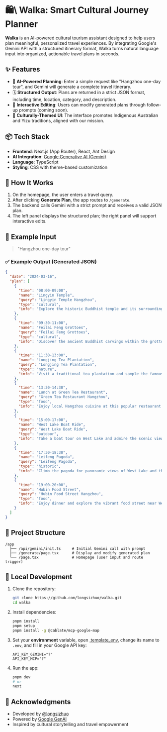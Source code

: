 # 🛍\ Walka: Smart Cultural Journey Planner

**Walka** is an AI-powered cultural tourism assistant designed to help users plan meaningful, personalized travel experiences. By integrating Google's Gemini API with a structured itinerary format, Walka turns natural language input into organized, actionable travel plans in seconds.

## ✨ Features

- 🧠 **AI-Powered Planning**: Enter a simple request like "Hangzhou one-day tour", and Gemini will generate a complete travel itinerary.
- 🗓️ **Structured Output**: Plans are returned in a strict JSON format, including time, location, category, and description.
- 🔁 **Interactive Editing**: Users can modify generated plans through follow-up prompts (coming soon).
- 🎨 **Culturally-Themed UI**: The interface promotes Indigenous Australian and Yizu traditions, aligned with our mission.

## 📦 Tech Stack

- **Frontend**: Next.js (App Router), React, Ant Design
- **AI Integration**: [Google Generative AI (Gemini)](https://ai.google.dev/)
- **Language**: TypeScript
- **Styling**: CSS with theme-based customization

## 🚀 How It Works

1. On the homepage, the user enters a travel query.
2. After clicking **Generate Plan**, the app routes to `/generate`.
3. The backend calls Gemini with a strict prompt and receives a valid JSON plan.
4. The left panel displays the structured plan; the right panel will support interactive edits.

## 🤩 Example Input

> "Hangzhou one-day tour"

### ✅ Example Output (Generated JSON)

```json
{
  "date": "2024-03-16",
  "plan": [
    {
      "time": "08:00-09:00",
      "name": "Lingyin Temple",
      "query": "Lingyin Temple Hangzhou",
      "type": "cultural",
      "info": "Explore the historic Buddhist temple and its surrounding grottos."
    },
    {
      "time": "09:30-11:00",
      "name": "Feilai Feng Grottoes",
      "query": "Feilai Feng Grottoes",
      "type": "cultural",
      "info": "Discover the ancient Buddhist carvings within the grottoes near Lingyin Temple."
    },
    {
      "time": "11:30-13:00",
      "name": "Longjing Tea Plantation",
      "query": "Longjing Tea Plantation",
      "type": "nature",
      "info": "Visit a traditional tea plantation and sample the famous Longjing tea."
    },
    {
      "time": "13:30-14:30",
      "name": "Lunch at Green Tea Restaurant",
      "query": "Green Tea Restaurant Hangzhou",
      "type": "food",
      "info": "Enjoy local Hangzhou cuisine at this popular restaurant."
    },
    {
      "time": "15:00-17:00",
      "name": "West Lake Boat Ride",
      "query": "West Lake Boat Ride",
      "type": "outdoor",
      "info": "Take a boat tour on West Lake and admire the scenic views."
    },
    {
      "time": "17:30-18:30",
      "name": "Leifeng Pagoda",
      "query": "Leifeng Pagoda",
      "type": "historic",
      "info": "Climb the pagoda for panoramic views of West Lake and the city."
    },
    {
      "time": "19:00-20:00",
      "name": "Hubin Food Street",
      "query": "Hubin Food Street Hangzhou",
      "type": "food",
      "info": "Enjoy dinner and explore the vibrant food street near West Lake."
    }
  ]
}
```

## 📂 Project Structure

```
/app
  ├── /api/gemini/init.ts     # Initial Gemini call with prompt
  ├── /generate/page.tsx      # Display and modify generated plan
  └── /page.tsx               # Homepage (user input and route trigger)
```

## 💪 Local Development

1. Clone the repository:
   ```bash
   git clone https://github.com/longsizhuo/walka.git
   cd walka
   ```

2. Install dependencies:
   ```bash
   pnpm install
   pnpm setup
   pnpm install -g @cablate/mcp-google-map
   ```

3. Set your **environment** variable, open [.template_env](.template_env), change its name to `.env`, and fill in your Google API key:
    ```text
    API_KEY_GEMINI="?"
    API_KEY_MCP="?"
    ```
4. Run the app:
   ```bash
   pnpm dev
   # or
   next
   ```

## 🤝 Acknowledgments

- Developed by [@longsizhuo](https://github.com/longsizhuo)
- Powered by [Google GenAI](https://ai.google.dev/)
- Inspired by cultural storytelling and travel empowerment

